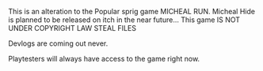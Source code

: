 This is an alteration to the Popular sprig game MICHEAL RUN. Micheal Hide is planned to be released on itch in the near future... This game IS NOT UNDER COPYRIGHT LAW STEAL FILES

Devlogs are coming out never.

Playtesters will always have access to the game right now.
